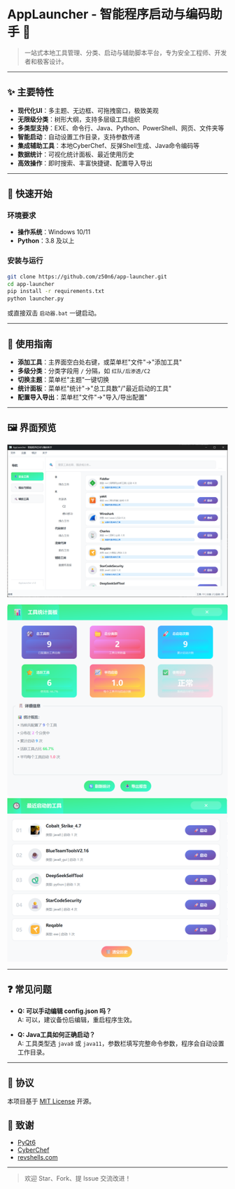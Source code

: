 # AppLauncher - 智能程序启动与编码助手 🚀

> 一站式本地工具管理、分类、启动与辅助脚本平台，专为安全工程师、开发者和极客设计。



---

## ✨ 主要特性

- **现代化UI**：多主题、无边框、可拖拽窗口，极致美观
- **无限级分类**：树形大纲，支持多层级工具组织
- **多类型支持**：EXE、命令行、Java、Python、PowerShell、网页、文件夹等
- **智能启动**：自动设置工作目录，支持参数传递
- **集成辅助工具**：本地CyberChef、反弹Shell生成、Java命令编码等
- **数据统计**：可视化统计面板、最近使用历史
- **高效操作**：即时搜索、丰富快捷键、配置导入导出

---

## 🚀 快速开始

### 环境要求
- **操作系统**：Windows 10/11
- **Python**：3.8 及以上

### 安装与运行

```bash
git clone https://github.com/z50n6/app-launcher.git
cd app-launcher
pip install -r requirements.txt
python launcher.py
```
或直接双击 `启动器.bat` 一键启动。

---

## 📖 使用指南

- **添加工具**：主界面空白处右键，或菜单栏"文件"→"添加工具"
- **多级分类**：分类字段用 `/` 分隔，如 `红队/后渗透/C2`
- **切换主题**：菜单栏"主题"一键切换
- **统计面板**：菜单栏"统计"→"总工具数"/"最近启动的工具"
- **配置导入导出**：菜单栏"文件"→"导入/导出配置"

---

## 🖼️ 界面预览

![image-20250621175802556](./imgs/image-20250621175802556.png)


![统计面板](./imgs/image-20250621132928936.png)
![最近启动](./imgs/image-20250621132942645.png)

---

## ❓ 常见问题

- **Q: 可以手动编辑 config.json 吗？**  
  A: 可以，建议备份后编辑，重启程序生效。

- **Q: Java工具如何正确启动？**  
  A: 工具类型选 `java8` 或 `java11`，参数栏填写完整命令参数，程序会自动设置工作目录。

---

## 📄 协议

本项目基于 [MIT License](./LICENSE) 开源。

## 🙏 致谢

- [PyQt6](https://www.riverbankcomputing.com/software/pyqt/)
- [CyberChef](https://github.com/gchq/CyberChef)
- [revshells.com](https://www.revshells.com/)

---

> 欢迎 Star、Fork、提 Issue 交流改进！